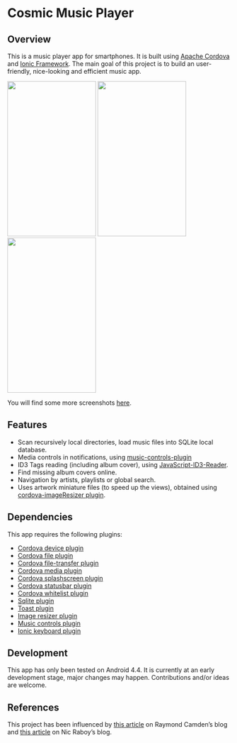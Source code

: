 # Cosmic Music Player

## Overview

This is a music player app for smartphones. It is built using [Apache Cordova](https://cordova.apache.org/) and [Ionic Framework](http://ionicframework.com/). The main goal of this project is to build an user-friendly, nice-looking and efficient music app.

<img src='https://github.com/homerours/cosmic/blob/master/screenshots/playlist-home.jpg' width='200px' height='350px'>
<img src='https://github.com/homerours/cosmic/blob/master/screenshots/player.jpg' width='200px' height='350px'>
<img src='https://github.com/homerours/cosmic/blob/master/screenshots/playlist.jpg' width='200px' height='350px'>

You will find some more screenshots [here](https://github.com/homerours/cosmic/tree/master/screenshots).

## Features

- Scan recursively local directories, load music files into SQLite local database.
- Media controls in notifications, using [music-controls-plugin](https://github.com/homerours/cordova-music-controls-plugin)
- ID3 Tags reading (including album cover), using [JavaScript-ID3-Reader](https://github.com/aadsm/JavaScript-ID3-Reader).
- Find missing album covers online.
- Navigation by artists, playlists or global search.
- Uses artwork miniature files (to speed up the views), obtained using [cordova-imageResizer plugin](https://github.com/wymsee/cordova-imageResizer).

## Dependencies
This app requires the following plugins:
- [Cordova device plugin](https://github.com/apache/cordova-plugin-device)
- [Cordova file plugin](https://github.com/apache/cordova-plugin-file)
- [Cordova file-transfer plugin](https://github.com/apache/cordova-plugin-file-transfer)
- [Cordova media plugin](https://github.com/apache/cordova-plugin-media)
- [Cordova splashscreen plugin](https://github.com/apache/cordova-plugin-splashscreen)
- [Cordova statusbar plugin](https://github.com/apache/cordova-plugin-statusbar)
- [Cordova whitelist plugin](https://github.com/apache/cordova-plugin-whitelist)
- [Sqlite plugin](https://github.com/litehelpers/Cordova-sqlite-storage)
- [Toast plugin](https://github.com/EddyVerbruggen/Toast-PhoneGap-Plugin)
- [Image resizer plugin](https://github.com/RaananW/PhoneGap-Image-Resizer)
- [Music controls plugin](https://github.com/homerours/cordova-music-controls-plugin)
- [Ionic keyboard plugin](https://github.com/driftyco/ionic-plugin-keyboard)
## Development

This app has only been tested on Android 4.4. It is currently at an early development stage, major changes may happen. Contributions and/or ideas are welcome.

## References

This project has been influenced by [this article](http://www.raymondcamden.com/2015/04/29/working-with-mp3s-id3-and-phonegapcordova) on Raymond Camden’s blog and [this article](https://blog.nraboy.com/2014/09/manage-files-in-android-and-ios-using-ionicframework/) on Nic Raboy’s blog.
